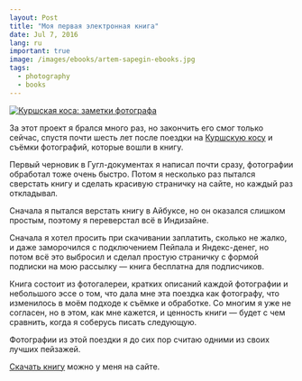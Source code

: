 ```yaml
---
layout: Post
title: "Моя первая электронная книга"
date: Jul 7, 2016
lang: ru
important: true
image: /images/ebooks/artem-sapegin-ebooks.jpg
tags:
  - photography
  - books
---
```


[![Куршская коса: заметки фотографа](/images/ebooks/curonian-spit/curonian-spit-ru-cover.jpg)](/books)

За этот проект я брался много раз, но закончить его смог только сейчас, спустя почти шесть лет после поездки на [Куршскую косу](http://morning.photos/travel/curonian-spit) и съёмки фотографий, которые вошли в книгу.

Первый черновик в Гугл-документах я написал почти сразу, фотографии обработал тоже очень быстро. Потом я несколько раз пытался сверстать книгу и сделать красивую страничку на сайте, но каждый раз откладывал.

Сначала я пытался верстать книгу в Айбуксе, но он оказался слишком простым, поэтому я переверстал всё в Индизайне.

Сначала я хотел просить при скачивании заплатить, сколько не жалко, и даже заморочился с подключением Пейпала и Яндекс-денег, но потом всё это выбросил и сделал простую страничку с формой подписки на мою рассылку — книга бесплатна для подписчиков.

Книга состоит из фотогалереи, кратких описаний каждой фотографии и небольшого эссе о том, что дала мне эта поездка как фотографу, что изменилось в моём подходе к съёмке и обработке. Со многим я уже не согласен, но в этом, как мне кажется, и ценность книги — будет с чем сравнить, когда я соберусь писать следующую.

Фотографии из этой поездки я до сих пор считаю одними из своих лучших пейзажей.

[Скачать книгу](/books) можно у меня на сайте.
